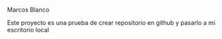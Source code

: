 Marcos Blanco

Este proyecto es una prueba de crear repositorio en github y pasarlo a mi escritorio local
